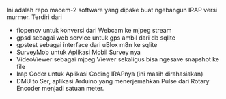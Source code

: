 Ini adalah repo macem-2 software yang dipake buat ngebangun IRAP versi murmer.
Terdiri dari 
- flopencv untuk konversi dari Webcam ke mjpeg stream
- gpsd sebagai web service untuk gps ambil dari db sqlite
- gpstest sebagai interface dari uBlox m8n ke sqlite
- SurveyMob untuk Aplikasi Mobil Survey nya
- VideoViewer sebagai mjpeg Viewer sekaligus bisa ngesave snapshot ke file
- Irap Coder untuk Aplikasi Coding IRAPnya (ini masih dirahasiakan)
- DMU to Ser, aplikasi Arduino yang menerjemahkan Pulse dari Rotary Encoder menjadi satuan meter.

